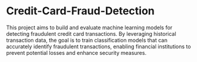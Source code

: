 # Credit-Card-Fraud-Detection
This project aims to build and evaluate machine learning models for detecting fraudulent credit card transactions. By leveraging historical transaction data, the goal is to train classification models that can accurately identify fraudulent transactions, enabling financial institutions to prevent potential losses and enhance security measures.
